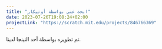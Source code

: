```yaml
---
title: "ابحث عني بواسطة أوتيكار"
date: 2023-07-26T19:08:24+02:00
projectLink: "https://scratch.mit.edu/projects/846766369"
---
```


تم تطويره بواسطة أحد النينجا لدينا.

